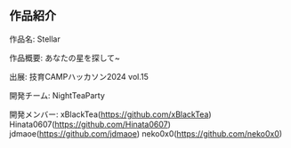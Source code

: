 ## 作品紹介

作品名: Stellar

作品概要: あなたの星を探して~

出展: 技育CAMPハッカソン2024 vol.15

開発チーム: NightTeaParty

開発メンバー: 
xBlackTea(https://github.com/xBlackTea)
Hinata0607(https://github.com/Hinata0607)
jdmaoe(https://github.com/jdmaoe)
neko0x0(https://github.com/neko0x0)
